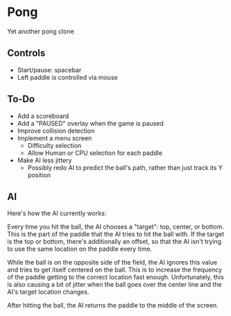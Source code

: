 # Pong
Yet another pong clone

## Controls

* Start/pause: spacebar
* Left paddle is controlled via mouse

## To-Do

* Add a scoreboard
* Add a "PAUSED" overlay when the game is paused
* Improve collision detection
* Implement a menu screen
  * Difficulty selection
  * Allow Human or CPU selection for each paddle
* Make AI less jittery
  * Possibly redo AI to predict the ball's path,
    rather than just track its Y position

## AI

Here's how the AI currently works:

Every time you hit the ball, the AI chooses a "target": top, center, or bottom.
This is the part of the paddle that the AI tries to hit the ball with.
If the target is the top or bottom, there's additionally an offset, so that
the AI isn't trying to use the same location on the paddle every time.

While the ball is on the opposite side of the field, the AI ignores this value
and tries to get itself centered on the ball. This is to increase the frequency of
the paddle getting to the correct location fast enough. Unfortunately, this is also
causing a bit of jitter when the ball goes over the center line and the AI's target
location changes.

After hitting the ball, the AI returns the paddle to the middle of the screen.
